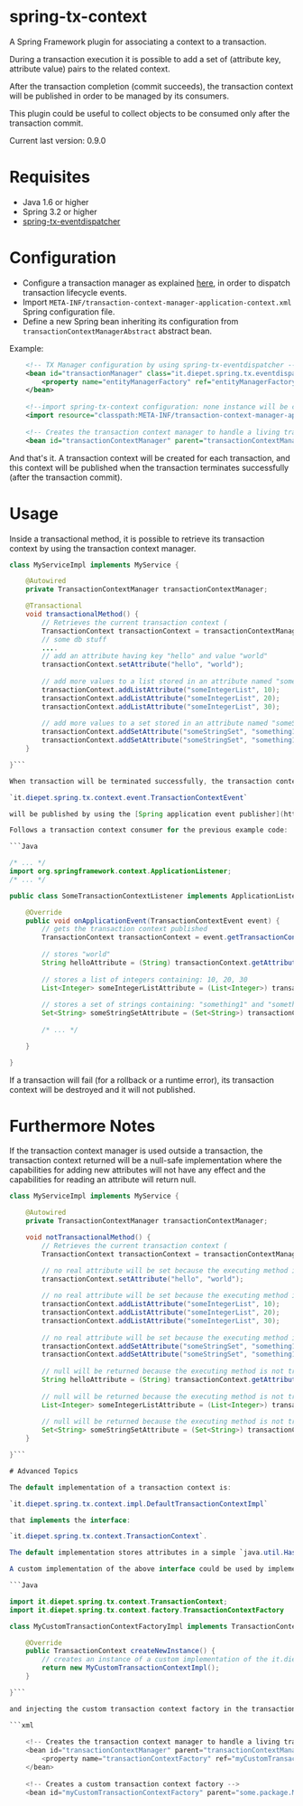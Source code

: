 # spring-tx-context

A Spring Framework plugin for associating a context to a transaction.

During a transaction execution it is possible to add a set of (attribute key, attribute value) pairs to the related context.

After the transaction completion (commit succeeds), the transaction context will be published in order to be managed by its consumers.

This plugin could be useful to collect objects to be consumed only after the transaction commit.

Current last version: 0.9.0

# Requisites

* Java 1.6 or higher
* Spring 3.2 or higher
* [spring-tx-eventdispatcher](https://github.com/diepet/spring-tx-eventdispatcher)

# Configuration

* Configure a transaction manager as explained [here](https://github.com/diepet/spring-tx-eventdispatcher), in order to dispatch transaction lifecycle events.
* Import `META-INF/transaction-context-manager-application-context.xml` Spring configuration file.
* Define a new Spring bean inheriting its configuration from `transactionContextManagerAbstract` abstract bean.

Example:

```xml
	<!-- TX Manager configuration by using spring-tx-eventdispatcher -->		
	<bean id="transactionManager" class="it.diepet.spring.tx.eventdispatcher.EventDispatcherJpaTransactionManager">
		<property name="entityManagerFactory" ref="entityManagerFactory"></property>
	</bean>
	
	<!--import spring-tx-context configuration: none instance will be created in the Spring context-->
	<import resource="classpath:META-INF/transaction-context-manager-application-context.xml"/>
	
	<!-- Creates the transaction context manager to handle a living transaction context -->
	<bean id="transactionContextManager" parent="transactionContextManagerAbstract" />
```

And that's it. A transaction context will be created for each transaction, and this context will be published when the transaction terminates successfully (after the transaction commit).

# Usage

Inside a transactional method, it is possible to retrieve its transaction context by using the transaction context manager.

```Java
class MyServiceImpl implements MyService {

	@Autowired
	private TransactionContextManager transactionContextManager;

	@Transactional
	void transactionalMethod() { 
		// Retrieves the current transaction context (
		TransactionContext transactionContext = transactionContextManager.getTransactionContext();
		// some db stuff
		....
		// add an attribute having key "hello" and value "world"
		transactionContext.setAttribute("hello", "world");
		
		// add more values to a list stored in an attribute named "someIntegerList"
		transactionContext.addListAttribute("someIntegerList", 10);
		transactionContext.addListAttribute("someIntegerList", 20);
		transactionContext.addListAttribute("someIntegerList", 30);
		
		// add more values to a set stored in an attribute named "someStringSet"
		transactionContext.addSetAttribute("someStringSet", "something1");		
		transactionContext.addSetAttribute("someStringSet", "something1");	
	}

}```

When transaction will be terminated successfully, the transaction context will be published. More specifically, an application event of this class:

`it.diepet.spring.tx.context.event.TransactionContextEvent`

will be published by using the [Spring application event publisher](http://docs.spring.io/spring-framework/docs/current/javadoc-api/org/springframework/context/ApplicationEventPublisher.html).

Follows a transaction context consumer for the previous example code:

```Java

/* ... */
import org.springframework.context.ApplicationListener;
/* ... */

public class SomeTransactionContextListener implements ApplicationListener<TransactionContextEvent> {

	@Override
	public void onApplicationEvent(TransactionContextEvent event) {
		// gets the transaction context published
		TransactionContext transactionContext = event.getTransactionContext();
		
		// stores "world"
		String helloAttribute = (String) transactionContext.getAttribute("hello"); 
		
		// stores a list of integers containing: 10, 20, 30
		List<Integer> someIntegerListAttribute = (List<Integer>) transactionContext.getAttribute("someIntegerList");
		
		// stores a set of strings containing: "something1" and "something2"
		Set<String> someStringSetAttribute = (Set<String>) transactionContext.getAttribute("someStringSet");
		
		/* ... */

	}

}

```

If a transaction will fail (for a rollback or a runtime error), its transaction context will be destroyed and it will not published.

# Furthermore Notes

If the transaction context manager is used outside a transaction, the transaction context returned will be a null-safe implementation where the capabilities for adding new attributes will not have any effect and the capabilities for reading an attribute will return null.

```Java
class MyServiceImpl implements MyService {

	@Autowired
	private TransactionContextManager transactionContextManager;

	void notTransactionalMethod() { 
		// Retrieves the current transaction context (
		TransactionContext transactionContext = transactionContextManager.getTransactionContext();

		// no real attribute will be set because the executing method is not transactional
		transactionContext.setAttribute("hello", "world");
		
		// no real attribute will be set because the executing method is not transactional
		transactionContext.addListAttribute("someIntegerList", 10);
		transactionContext.addListAttribute("someIntegerList", 20);
		transactionContext.addListAttribute("someIntegerList", 30);
		
		// no real attribute will be set because the executing method is not transactional
		transactionContext.addSetAttribute("someStringSet", "something1");		
		transactionContext.addSetAttribute("someStringSet", "something1");	
		
		// null will be returned because the executing method is not transactional
		String helloAttribute = (String) transactionContext.getAttribute("hello"); 
		
		// null will be returned because the executing method is not transactional
		List<Integer> someIntegerListAttribute = (List<Integer>) transactionContext.getAttribute("someIntegerList");
		
		// null will be returned because the executing method is not transactional
		Set<String> someStringSetAttribute = (Set<String>) transactionContext.getAttribute("someStringSet");
	}

}```

# Advanced Topics

The default implementation of a transaction context is:

`it.diepet.spring.tx.context.impl.DefaultTransactionContextImpl`

that implements the interface:

`it.diepet.spring.tx.context.TransactionContext`.

The default implementation stores attributes in a simple `java.util.HashMap<String, Object>`.

A custom implementation of the above interface could be used by implementing a new custom factory of the new implementation:

```Java

import it.diepet.spring.tx.context.TransactionContext;
import it.diepet.spring.tx.context.factory.TransactionContextFactory

class MyCustomTransactionContextFactoryImpl implements TransactionContextFactory {

	@Override
	public TransactionContext createNewInstance() {
		// creates an instance of a custom implementation of the it.diepet.spring.tx.context.TransactionContext interface
		return new MyCustomTransactionContextImpl();
	}

}```

and injecting the custom transaction context factory in the transaction context manager:

```xml
	
	<!-- Creates the transaction context manager to handle a living transaction context -->
	<bean id="transactionContextManager" parent="transactionContextManagerAbstract">
		<property name="transactionContextFactory" ref="myCustomTransactionContextFactory" />
	</bean>
	
	<!-- Creates a custom transaction context factory -->
	<bean id="myCustomTransactionContextFactory" parent="some.package.MyCustomTransactionContextFactoryImpl" />
```